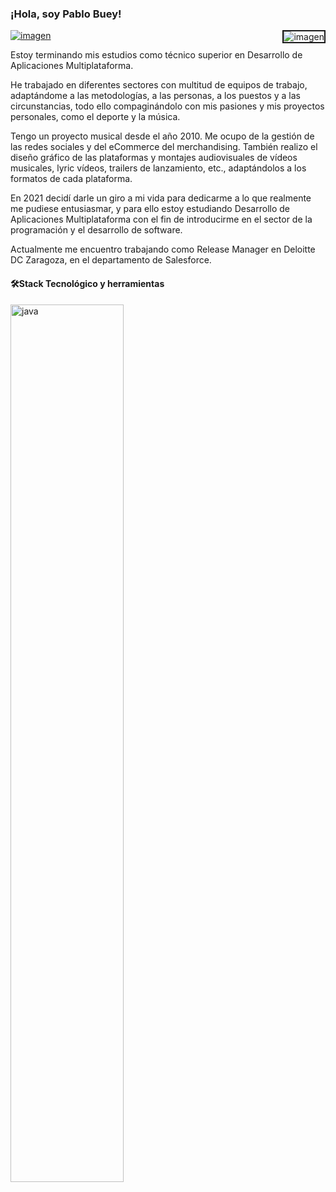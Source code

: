 
<h3>¡Hola, soy Pablo Buey!</h3>

<a href="https://www.linkedin.com/in/pablobueymartin/">
 
 
<img alt="imagen"  src="https://user-images.githubusercontent.com/94113076/214281997-61ef437e-1510-4fb0-9f21-6aa20a5471d5.png"> 
 </a>

<img alt="imagen" align="right" border="2px solid white" border-radius="20px" src="https://user-images.githubusercontent.com/94113076/214291549-7dca8799-15b5-43d2-b9a8-5a0e750c3a21.png"> 

Estoy terminando mis estudios como técnico superior en Desarrollo de Aplicaciones Multiplataforma.

He trabajado en diferentes sectores con multitud de equipos de trabajo, adaptándome a las metodologías, a las personas, a los puestos y a las circunstancias, todo ello compaginándolo con mis pasiones y mis proyectos personales, como el deporte y la música.

Tengo un proyecto musical desde el año 2010. Me ocupo de la gestión de las redes sociales y del eCommerce del merchandising. También realizo el diseño gráfico de las plataformas y montajes audiovisuales de vídeos musicales, lyric vídeos, trailers de lanzamiento, etc., adaptándolos a los formatos de cada plataforma.

En 2021 decidí darle un giro a mi vida para dedicarme a lo que realmente me pudiese entusiasmar, y para ello estoy estudiando Desarrollo de Aplicaciones Multiplataforma con el fin de introducirme en el sector de la programación y el desarrollo de software.

Actualmente me encuentro trabajando como Release Manager en Deloitte DC Zaragoza, en el departamento de Salesforce.

<h4>🛠Stack Tecnológico y herramientas</h4>
 <img alt="java" width="60%" height="60%" src="https://user-images.githubusercontent.com/94113076/214289746-6e0df92f-7196-4961-9db7-70205043abbc.png">
  </body>
</html>



<!--
**pablobuey/pablobuey** is a ✨ _special_ ✨ repository because its `README.md` (this file) appears on your GitHub profile.

Here are some ideas to get you started:

- I’m a software development student!

